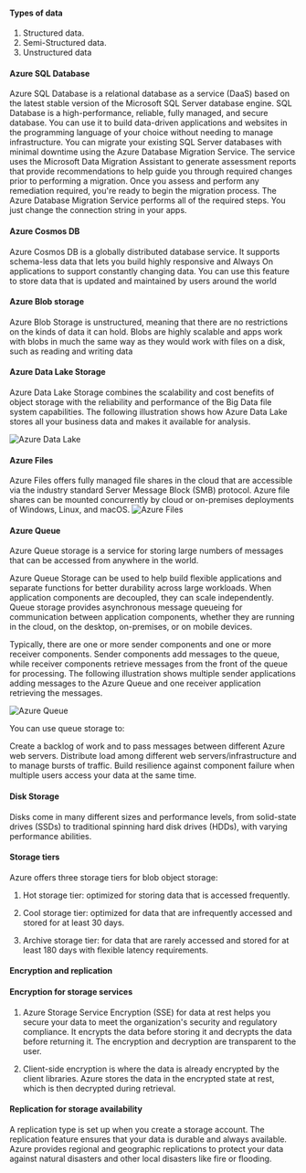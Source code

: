 #### Types of data

1. Structured data.
2. Semi-Structured data.
3. Unstructured data

#### Azure SQL Database

Azure SQL Database is a relational database as a service (DaaS) based on the latest stable version of the Microsoft SQL Server database engine. SQL Database is a high-performance, reliable, fully managed, and secure database. You can use it to build data-driven applications and websites in the programming language of your choice without needing to manage infrastructure.
You can migrate your existing SQL Server databases with minimal downtime using the Azure Database Migration Service. The service uses the Microsoft Data Migration Assistant to generate assessment reports that provide recommendations to help guide you through required changes prior to performing a migration. Once you assess and perform any remediation required, you're ready to begin the migration process. The Azure Database Migration Service performs all of the required steps. You just change the connection string in your apps.

#### Azure Cosmos DB

Azure Cosmos DB is a globally distributed database service. It supports schema-less data that lets you build highly responsive and Always On applications to support constantly changing data. You can use this feature to store data that is updated and maintained by users around the world

#### Azure Blob storage

Azure Blob Storage is unstructured, meaning that there are no restrictions on the kinds of data it can hold. Blobs are highly scalable and apps work with blobs in much the same way as they would work with files on a disk, such as reading and writing data

#### Azure Data Lake Storage

Azure Data Lake Storage combines the scalability and cost benefits of object storage with the reliability and performance of the Big Data file system capabilities. The following illustration shows how Azure Data Lake stores all your business data and makes it available for analysis.

![Azure Data Lake](https://docs.microsoft.com/en-us/learn/modules/intro-to-data-in-azure/media/3-data_lake_store_concept.png)

#### Azure Files

Azure Files offers fully managed file shares in the cloud that are accessible via the industry standard Server Message Block (SMB) protocol. Azure file shares can be mounted concurrently by cloud or on-premises deployments of Windows, Linux, and macOS.
![Azure Files](https://docs.microsoft.com/en-us/learn/modules/intro-to-data-in-azure/media/3-azure_files.png)

#### Azure Queue

Azure Queue storage is a service for storing large numbers of messages that can be accessed from anywhere in the world.

Azure Queue Storage can be used to help build flexible applications and separate functions for better durability across large workloads. When application components are decoupled, they can scale independently. Queue storage provides asynchronous message queueing for communication between application components, whether they are running in the cloud, on the desktop, on-premises, or on mobile devices.

Typically, there are one or more sender components and one or more receiver components. Sender components add messages to the queue, while receiver components retrieve messages from the front of the queue for processing. The following illustration shows multiple sender applications adding messages to the Azure Queue and one receiver application retrieving the messages.

![Azure Queue](https://docs.microsoft.com/en-us/learn/modules/intro-to-data-in-azure/media/3-azure_queue.png)

You can use queue storage to:

Create a backlog of work and to pass messages between different Azure web servers.
Distribute load among different web servers/infrastructure and to manage bursts of traffic.
Build resilience against component failure when multiple users access your data at the same time.

#### Disk Storage

Disks come in many different sizes and performance levels, from solid-state drives (SSDs) to traditional spinning hard disk drives (HDDs), with varying performance abilities.

#### Storage tiers

Azure offers three storage tiers for blob object storage:

1. Hot storage tier: optimized for storing data that is accessed frequently.

2. Cool storage tier: optimized for data that are infrequently accessed and stored for at least 30 days.

3. Archive storage tier: for data that are rarely accessed and stored for at least 180 days with flexible latency requirements.

#### Encryption and replication

#### Encryption for storage services

1. Azure Storage Service Encryption (SSE) for data at rest helps you secure your data to meet the organization's security and regulatory compliance. It encrypts the data before storing it and decrypts the data before returning it. The encryption and decryption are transparent to the user.

2. Client-side encryption is where the data is already encrypted by the client libraries. Azure stores the data in the encrypted state at rest, which is then decrypted during retrieval.

#### Replication for storage availability

A replication type is set up when you create a storage account. The replication feature ensures that your data is durable and always available. Azure provides regional and geographic replications to protect your data against natural disasters and other local disasters like fire or flooding.